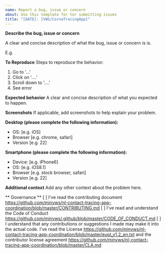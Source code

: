 ```yaml
---
name: Report a bug, issue or concern
about: Use this template for tor submitting issues
title: "[DATE]: [VWS/CornaTracingApp]"
---
```

**Describe the bug, issue or concern**

A clear and concise description of what the bug, issue or concern is is.

E.g. 

**To Reproduce**
Steps to reproduce the behavior:
1. Go to '...'
2. Click on '....'
3. Scroll down to '....'
4. See error

**Expected behavior**
A clear and concise description of what you expected to happen.

**Screenshots**
If applicable, add screenshots to help explain your problem.

**Desktop (please complete the following information):**
 - OS: [e.g. iOS]
 - Browser [e.g. chrome, safari]
 - Version [e.g. 22]

**Smartphone (please complete the following information):**
 - Device: [e.g. iPhone6]
 - OS: [e.g. iOS8.1]
 - Browser [e.g. stock browser, safari]
 - Version [e.g. 22]

**Additional context**
Add any other context about the problem here.

** Governance **
[ ] I've read the contributing document https://github.com/minvws/nl-contact-tracing-app-coordination/blob/master/CONTRIBUTING.md
[ ] I've read and understand the Code of Conduct https://github.com/minvws/.github/blob/master/CODE_OF_CONDUCT.md
[ ] I understand that any contributions or suggestions I made may make it into the actual code. I've read the License https://github.com/minvws/nl-contact-tracing-app-coordination/blob/master/eupl_v1.2_en.txt and the contributor license agreement https://github.com/minvws/nl-contact-tracing-app-coordination/blob/master/CLA.md
 

